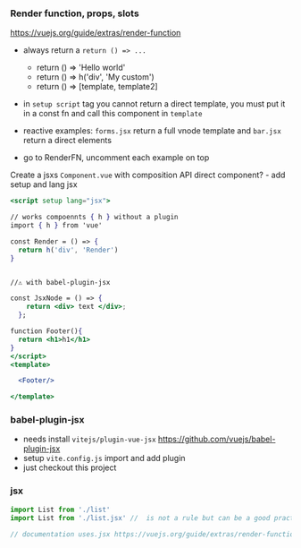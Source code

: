 ### Render function, props, slots

https://vuejs.org/guide/extras/render-function

- always return a `return () => ...`
  - return () => 'Hello world'
  - return () => h('div', 'My custom')
  - return () => [template, template2]

- in `setup script` tag you cannot return a direct template, you must put it in a const fn and call this component in `template`


- reactive examples: `forms.jsx` return a full vnode template and `bar.jsx` return a direct elements
- go to RenderFN, uncomment each example on top

Create a jsxs `Component.vue` with composition API direct component? - add setup and lang jsx

```jsx
<script setup lang="jsx">

// works compoennts { h } without a plugin
import { h } from 'vue'

const Render = () => {
  return h('div', 'Render')
}


//⚠️ with babel-plugin-jsx

const JsxNode = () => {
    return <div> text </div>;
  };

function Footer(){
  return <h1>h1</h1>
}
</script>
<template>

  <Footer/>

</template>
```

### babel-plugin-jsx

- needs install  `vitejs/plugin-vue-jsx`  https://github.com/vuejs/babel-plugin-jsx
- setup `vite.config.js` import and add plugin
- just checkout this project


###  **jsx**

```jsx
import List from './list'
import List from './list.jsx' //  is not a rule but can be a good practice

// documentation uses.jsx https://vuejs.org/guide/extras/render-function.html#components
```